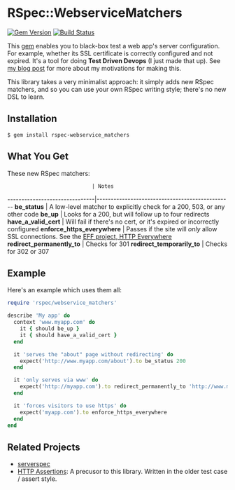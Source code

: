 # RSpec::WebserviceMatchers

[![Gem Version](https://badge.fury.io/rb/rspec-webservice_matchers.png)](http://badge.fury.io/rb/rspec-webservice_matchers) [![Build Status](https://travis-ci.org/dogweather/rspec-webservice_matchers.png?branch=master)](https://travis-ci.org/dogweather/rspec-webservice_matchers)

This [gem](https://rubygems.org/gems/rspec-webservice_matchers) enables you to black-box test a web app's server configuration. For example, whether its SSL certificate is correctly configured and not expired. It's a tool for doing **Test Driven Devops** (I just made that up). See [my blog post](http://robb.weblaws.org/2014/01/16/new-open-source-library-for-test-driven-devops/) for more about my motivations for making this.

This library takes a very minimalist approach: it simply adds new RSpec matchers,
and so you can use your own RSpec writing style; there's no new DSL to learn.

Installation
------------
```Shell
$ gem install rspec-webservice_matchers
```

What You Get
------------
These new RSpec matchers:

                               | Notes
-------------------------------|------------------------------------------------
**be_status**                  | A low-level matcher to explicitly check for a 200, 503, or any other code
**be_up**                      | Looks for a 200, but will follow up to four redirects
**have_a_valid_cert**          | Will fail if there's no cert, or it's expired or incorrectly configured
**enforce_https_everywhere**   | Passes if the site will _only_ allow SSL connections. See the [EFF project, HTTP Everywhere](https://www.eff.org/https-everywhere)
**redirect_permanently_to**    | Checks for 301
**redirect_temporarily_to**    | Checks for 302 or 307


Example
-------

Here's an example which uses them all:

```Ruby
require 'rspec/webservice_matchers'

describe 'My app' do 
  context 'www.myapp.com' do
    it { should be_up }
    it { should have_a_valid_cert }
  end

  it 'serves the "about" page without redirecting' do
    expect('http://www.myapp.com/about').to be_status 200
  end

  it 'only serves via www' do
    expect('http://myapp.com').to redirect_permanently_to 'http://www.myapp.com/'
  end

  it 'forces visitors to use https' do
    expect('myapp.com').to enforce_https_everywhere
  end
end
```

Related Projects
----------------
* [serverspec](http://serverspec.org)
* [HTTP Assertions](https://github.com/dogweather/HTTP-Assertions): A precusor to this library. Written in the older test case / assert style.


